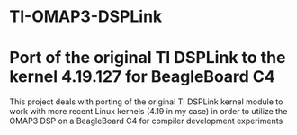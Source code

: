 # TI-OMAP3-DSPLink
# Port of the original TI DSPLink to the kernel 4.19.127 for BeagleBoard C4

This project deals with porting of the original TI DSPLink kernel module to
work with more recent Linux kernels (4.19 in my case) in order to utilize
the OMAP3 DSP on a BeagleBoard C4 for compiler development experiments
